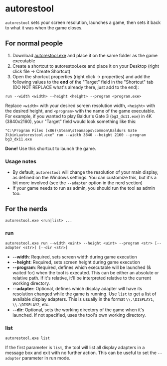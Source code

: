 # autorestool

`autorestool` sets your screen resolution, launches a game, then sets it back to what it was when the game closes.

## For normal people
1. Download [autorestool.exe](https://github.com/Davipb/autorestool/releases/download/latest/autorestool.exe) and place it on the same folder as the game executable
2. Create a shortcut to autorestool.exe and place it on your Desktop (right click file -> Create Shortcut)
3. Open the shortcut properties (right click -> properties) and add the following values to the **end** of the "Target" field in the "Shortcut" tab (DO NOT REPLACE what's already there, just add to the end):

```
run --width <width> --height <height> --program <program.exe>
```

Replace `<width>` with your desired screen resolution width, `<height>` with the desired height, and `<program>` with the name of the game executable.
For example, if you wanted to play Baldur's Gate 3 (`bg3_dx11.exe`) in 4K (3840x2160), your "Target" field would look something like this:

```
"C:\Program Files (x86)\Steam\steamapps\common\Baldurs Gate 3\bin\autorestool.exe" run --width 3840 --height 2160 --program bg3_dx11.exe
```

**Done!** Use this shortcut to launch the game.

### Usage notes
* By default, `autorestool` will change the resolution of your main display, as defined on the Windows settings. You can customize this, but it's a bit more involved (see the `--adapter` option in the nerd section)
* If your game needs to run as admin, you should run the tool as admin too.

## For the nerds

```
autorestool.exe <run|list> ...
```

### run

```
autorestool.exe run --width <uint> --height <uint> --program <str> [--adapter <str>] [--dir <str>]
```

* **--width**: Required, sets screen width during game execution
* **--height**: Required, sets screen height during game execution
* **--program**: Required, defines which executable will be launched (& waited for) when the tool is executed. This can be either an absolute or relative path. If it's relative, it'll be interpreted relative to the current working directory.
* **--adapter**: Optional, defines which display adapter will have its resolution changed while the game is running. Use `list` to get a list of available display adapters. This is usually in the format `\\.\DISPLAY1`, `\\.\DISPLAY2`, etc.
* **--dir**: Optional, sets the working directory of the game when it's launched. If not specified, uses the tool's own working directory.

### list

```
autorestool.exe list
```

If the first parameter is `list`, the tool will list all display adapters in a message box and exit with no further action.
This can be useful to set the `--adapter` parameter in run mode.
